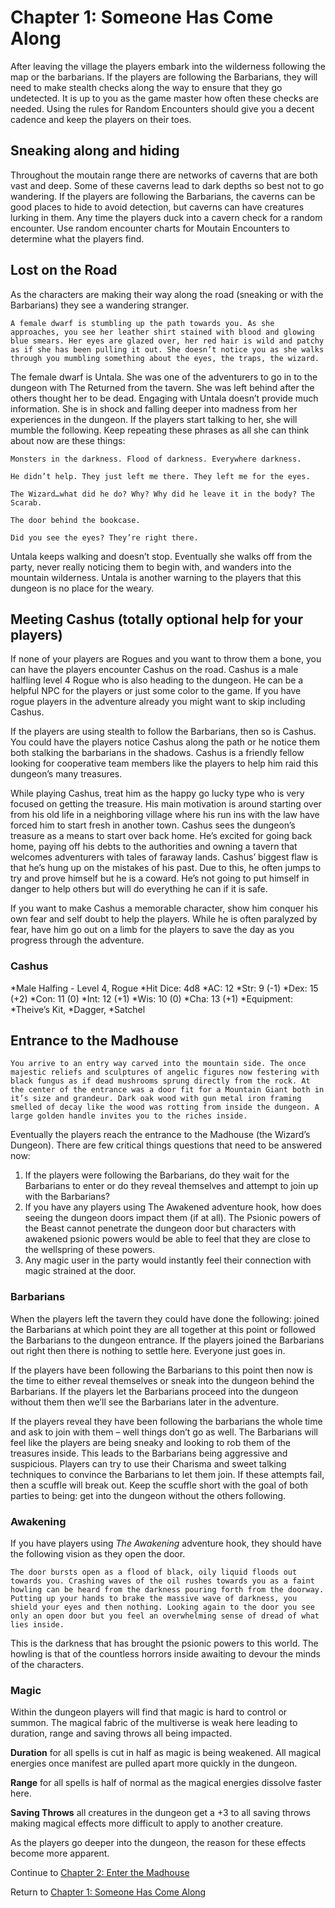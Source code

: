 # Chapter 1: Someone Has Come Along

After leaving the village the players embark into the wilderness following the map or the barbarians. If the players are following the Barbarians, they will need to make stealth checks along the way to ensure that they go undetected. It is up to you as the game master how often these checks are needed. Using the rules for Random Encounters should give you a decent cadence and keep the players on their toes.

## Sneaking along and hiding

Throughout the moutain range there are networks of caverns that are both vast and deep. Some of these caverns lead to dark depths so best not to go wandering. If the players are following the Barbarians, the caverns can be good places to hide to avoid detection, but caverns can have creatures lurking in them. Any time the players duck into a cavern check for a random encounter. Use random encounter charts for Moutain Encounters to determine what the players find.

## Lost on the Road

As the characters are making their way along the road (sneaking or with the Barbarians) they see a wandering stranger.

`A female dwarf is stumbling up the path towards you. As she approaches, you see her leather shirt stained with blood and glowing blue smears. Her eyes are glazed over, her red hair is wild and patchy as if she has been pulling it out. She doesn’t notice you as she walks through you mumbling something about the eyes, the traps, the wizard.`

The female dwarf is Untala. She was one of the adventurers to go in to the dungeon with The Returned from the tavern. She was left behind after the others thought her to be dead. Engaging with Untala doesn’t provide much information. She is in shock and falling deeper into madness from her experiences in the dungeon. If the players start talking to her, she will mumble the following. Keep repeating these phrases as all she can think about now are these things:

`Monsters in the darkness. Flood of darkness. Everywhere darkness.`

`He didn’t help. They just left me there. They left me for the eyes.`

`The Wizard…what did he do? Why? Why did he leave it in the body? The Scarab.`

`The door behind the bookcase.`

`Did you see the eyes? They’re right there.`

Untala keeps walking and doesn’t stop. Eventually she walks off from the party, never really noticing them to begin with, and wanders into the mountain wilderness. Untala is another warning to the players that this dungeon is no place for the weary.

## Meeting Cashus (totally optional help for your players)

If none of your players are Rogues and you want to throw them a bone, you can have the players encounter Cashus on the road. Cashus is a male halfling level 4 Rogue who is also heading to the dungeon. He can be a helpful NPC for the players or just some color to the game. If you have rogue players in the adventure already you might want to skip including Cashus.

If the players are using stealth to follow the Barbarians, then so is Cashus. You could have the players notice Cashus along the path or he notice them both stalking the barbarians in the shadows. Cashus is a friendly fellow looking for cooperative team members like the players to help him raid this dungeon’s many treasures.

While playing Cashus, treat him as the happy go lucky type who is very focused on getting the treasure. His main motivation is around starting over from his old life in a neighboring village where his run ins with the law have forced him to start fresh in another town. Cashus sees the dungeon’s treasure as a means to start over back home. He’s excited for going back home, paying off his debts to the authorities and owning a tavern that welcomes adventurers with tales of faraway lands. Cashus’ biggest flaw is that he’s hung up on the mistakes of his past. Due to this, he often jumps to try and prove himself but he is a coward. He’s not going to put himself in danger to help others but will do everything he can if it is safe.

If you want to make Cashus a memorable character, show him conquer his own fear and self doubt to help the players. While he is often paralyzed by fear, have him go out on a limb for the players to save the day as you progress through the adventure.

### Cashus

*Male Halfing - Level 4, Rogue
*Hit Dice: 4d8
*AC: 12
*Str: 9 (-1)
*Dex: 15 (+2)
*Con: 11 (0)
*Int: 12 (+1)
*Wis: 10 (0)
*Cha: 13 (+1)
*Equipment:
 *Theive’s Kit,
 *Dagger,
 *Satchel

## Entrance to the Madhouse

`You arrive to an entry way carved into the mountain side. The once majestic reliefs and sculptures of angelic figures now festering with black fungus as if dead mushrooms sprung directly from the rock. At the center of the entrance was a door fit for a Mountain Giant both in it’s size and grandeur. Dark oak wood with gun metal iron framing smelled of decay like the wood was rotting from inside the dungeon. A large golden handle invites you to the riches inside.`

Eventually the players reach the entrance to the Madhouse (the Wizard’s Dungeon). There are few critical things questions that need to be answered now:

1. If the players were following the Barbarians, do they wait for the Barbarians to enter or do they reveal themselves and attempt to join up with the Barbarians?
2. If you have any players using The Awakened adventure hook, how does seeing the dungeon doors impact them (if at all). The Psionic powers of the Beast cannot penetrate the dungeon door but characters with awakened psionic powers would be able to feel that they are close to the wellspring of these powers.
3. Any magic user in the party would instantly feel their connection with magic strained at the door.

### Barbarians

When the players left the tavern they could have done the following: joined the Barbarians at which point they are all together at this point or followed the Barbarians to the dungeon entrance. If the players joined the Barbarians out right then there is nothing to settle here. Everyone just goes in.

If the players have been following the Barbarians to this point then now is the time to either reveal themselves or sneak into the dungeon behind the Barbarians. If the players let the Barbarians proceed into the dungeon without them then we’ll see the Barbarians later in the adventure.

If the players reveal they have been following the barbarians the whole time and ask to join with them – well things don’t go as well. The Barbarians will feel like the players are being sneaky and looking to rob them of the treasures inside. This leads to the Barbarians being aggressive and suspicious. Players can try to use their Charisma and sweet talking techniques to convince the Barbarians to let them join. If these attempts fail, then a scuffle will break out. Keep the scuffle short with the goal of both parties to being: get into the dungeon without the others following.

### Awakening

If you have players using *The Awakening* adventure hook, they should have the following vision as they open the door.

`The door bursts open as a flood of black, oily liquid floods out towards you. Crashing waves of the oil rushes towards you as a faint howling can be heard from the darkness pouring forth from the doorway. Putting up your hands to brake the massive wave of darkness, you shield your eyes and then nothing. Looking again to the door you see only an open door but you feel an overwhelming sense of dread of what lies inside.`

This is the darkness that has brought the psionic powers to this world. The howling is that of the countless horrors inside awaiting to devour the minds of the characters.

### Magic

Within the dungeon players will find that magic is hard to control or summon. The magical fabric of the multiverse is weak here leading to duration, range and saving throws all being impacted.

**Duration** for all spells is cut in half as magic is being weakened. All magical energies once manifest are pulled apart more quickly in the dungeon.

**Range** for all spells is half of normal as the magical energies dissolve faster here.

**Saving Throws** all creatures in the dungeon get a +3 to all saving throws making magical effects more difficult to apply to another creature.

As the players go deeper into the dungeon, the reason for these effects become more apparent.

Continue to [Chapter 2: Enter the Madhouse](Chapter2.md)

Return to [Chapter 1: Someone Has Come Along](Chapter1.md)